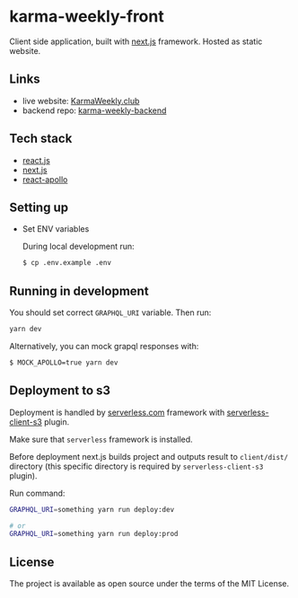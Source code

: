 # karma-weekly-front

Client side application, built with [next.js](https://github.com/zeit/next.js) framework. Hosted as static website.

## Links

* live website: [KarmaWeekly.club](https://karmaweekly.club)
* backend repo: [karma-weekly-backend](google.com)

## Tech stack

* [react.js](https://github.com/facebook/react)
* [next.js](https://github.com/zeit/next.js)
* [react-apollo](https://github.com/apollographql/react-apollo)

## Setting up

* Set ENV variables

  During local development run:

  ```bash
  $ cp .env.example .env
  ```

## Running in development

You should set correct `GRAPHQL_URI` variable. Then run:

```bash
yarn dev
```

Alternatively, you can mock grapql responses with:

```bash
$ MOCK_APOLLO=true yarn dev
```

## Deployment to s3

Deployment is handled by [serverless.com](https://serverless.com/) framework with [serverless-client-s3](https://github.com/serverless/serverless-client-s3) plugin.

Make sure that `serverless` framework is installed.

Before deployment next.js builds project and outputs result to `client/dist/` directory (this specific directory is required by `serverless-client-s3` plugin).

Run command:

```bash
GRAPHQL_URI=something yarn run deploy:dev

# or
GRAPHQL_URI=something yarn run deploy:prod
```

## License

The project is available as open source under the terms of the MIT License.
